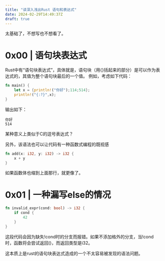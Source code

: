 ```yaml
---
title: "读深入浅出Rust 语句和表达式"
date: 2024-02-29T14:49:37Z
draft: true
---
```


太基础了，不想写也不想看了。
<!--more-->
# 0x00 | 语句块表达式
Rust中有“语句块表达式”，具体就是，语句块（用{}括起来的部分）是可以作为表达式的，其值为整个语句块最后的一个值。
例如，考虑如下代码：
```rust
fn main() {
    let x = {println!("你好");114;514};
    println!("{:?}",x);
}
```
输出如下：
```
你好
514
```
某种意义上类似于C的逗号表达式？

另外，该语法也可以让代码有一种函数式编程的既视感
```rust
fn add(x: i32, y: i32) -> i32 {
	x + y
}
```
如果函数体也缩到上面那行，就更像了。

# 0x01 | 一种漏写else的情况
```rust
fn invalid_expr(cond: bool) -> i32 {
	if cond {
		42
	}
}
```
这段代码会因为缺失!cond时的分支而报错。如果不添加格外的分支，当!cond时，函数将会尝试返回()，而返回类型是i32。

这本质上是rust的语句块表达式造成的一个不太容易被发现的语法问题。